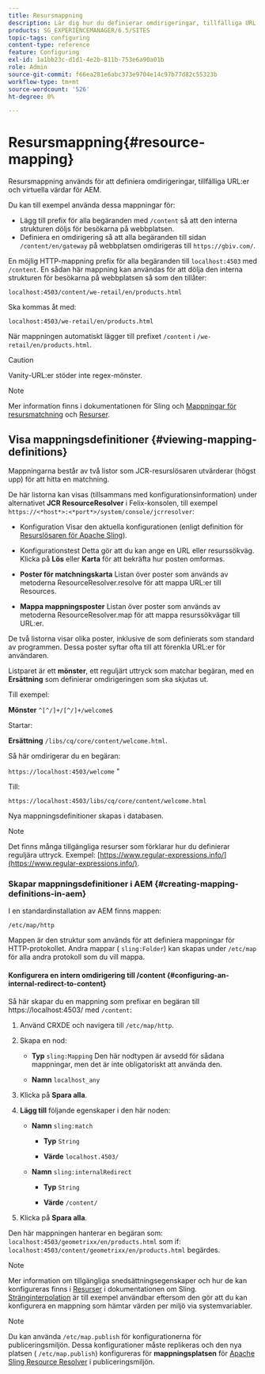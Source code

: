 ```yaml
---
title: Resursmappning
description: Lär dig hur du definierar omdirigeringar, tillfälliga URL:er och virtuella värdar för AEM genom att använda resursmappning.
products: SG_EXPERIENCEMANAGER/6.5/SITES
topic-tags: configuring
content-type: reference
feature: Configuring
exl-id: 1a1bb23c-d1d1-4e2b-811b-753e6a90a01b
role: Admin
source-git-commit: f66ea281e6abc373e9704e14c97b77d82c55323b
workflow-type: tm+mt
source-wordcount: '526'
ht-degree: 0%

---
```


# Resursmappning{#resource-mapping}

Resursmappning används för att definiera omdirigeringar, tillfälliga URL:er och virtuella värdar för AEM.

Du kan till exempel använda dessa mappningar för:

* Lägg till prefix för alla begäranden med `/content` så att den interna strukturen döljs för besökarna på webbplatsen.
* Definiera en omdirigering så att alla begäranden till sidan `/content/en/gateway` på webbplatsen omdirigeras till `https://gbiv.com/`.

En möjlig HTTP-mappning prefix för alla begäranden till `localhost:4503` med `/content`. En sådan här mappning kan användas för att dölja den interna strukturen för besökarna på webbplatsen så som den tillåter:

`localhost:4503/content/we-retail/en/products.html`

Ska kommas åt med:

`localhost:4503/we-retail/en/products.html`

När mappningen automatiskt lägger till prefixet `/content` i `/we-retail/en/products.html`.

>[!CAUTION]
>
>Vanity-URL:er stöder inte regex-mönster.

>[!NOTE]
>
>Mer information finns i dokumentationen för Sling och [Mappningar för resursmatchning](https://sling.apache.org/documentation/the-sling-engine/mappings-for-resource-resolution.html) och [Resurser](https://sling.apache.org/documentation/the-sling-engine/mappings-for-resource-resolution.html).

## Visa mappningsdefinitioner {#viewing-mapping-definitions}

Mappningarna består av två listor som JCR-resurslösaren utvärderar (högst upp) för att hitta en matchning.

De här listorna kan visas (tillsammans med konfigurationsinformation) under alternativet **JCR ResourceResolver** i Felix-konsolen, till exempel `https://<*host*>:<*port*>/system/console/jcrresolver`:

* Konfiguration
Visar den aktuella konfigurationen (enligt definition för [Resurslösaren för Apache Sling](/help/overview/seo-and-url-management.md#etc-map)).

* Konfigurationstest
Detta gör att du kan ange en URL eller resurssökväg. Klicka på **Lös** eller **Karta** för att bekräfta hur posten omformas.

* **Poster för matchningskarta**
Listan över poster som används av metoderna ResourceResolver.resolve för att mappa URL:er till Resources.

* **Mappa mappningsposter**
Listan över poster som används av metoderna ResourceResolver.map för att mappa resurssökvägar till URL:er.

De två listorna visar olika poster, inklusive de som definierats som standard av programmen. Dessa poster syftar ofta till att förenkla URL:er för användaren.

Listparet är ett **mönster**, ett reguljärt uttryck som matchar begäran, med en **Ersättning** som definierar omdirigeringen som ska skjutas ut.

Till exempel:

**Mönster** `^[^/]+/[^/]+/welcome$`

Startar:

**Ersättning** `/libs/cq/core/content/welcome.html`.

Så här omdirigerar du en begäran:

`https://localhost:4503/welcome` &quot;

Till:

`https://localhost:4503/libs/cq/core/content/welcome.html`

Nya mappningsdefinitioner skapas i databasen.

>[!NOTE]
>
>Det finns många tillgängliga resurser som förklarar hur du definierar reguljära uttryck. Exempel: [https://www.regular-expressions.info/](https://www.regular-expressions.info/).

### Skapar mappningsdefinitioner i AEM {#creating-mapping-definitions-in-aem}

I en standardinstallation av AEM finns mappen:

`/etc/map/http`

Mappen är den struktur som används för att definiera mappningar för HTTP-protokollet. Andra mappar ( `sling:Folder`) kan skapas under `/etc/map` för alla andra protokoll som du vill mappa.

#### Konfigurera en intern omdirigering till /content {#configuring-an-internal-redirect-to-content}

Så här skapar du en mappning som prefixar en begäran till https://localhost:4503/ med `/content`:

1. Använd CRXDE och navigera till `/etc/map/http`.

1. Skapa en nod:

   * **Typ** `sling:Mapping`
Den här nodtypen är avsedd för sådana mappningar, men det är inte obligatoriskt att använda den.

   * **Namn** `localhost_any`

1. Klicka på **Spara alla**.
1. **Lägg till** följande egenskaper i den här noden:

   * **Namn** `sling:match`

      * **Typ** `String`

      * **Värde** `localhost.4503/`

   * **Namn** `sling:internalRedirect`

      * **Typ** `String`

      * **Värde** `/content/`

1. Klicka på **Spara alla**.

Den här mappningen hanterar en begäran som:
`localhost:4503/geometrixx/en/products.html`
som if:
`localhost:4503/content/geometrixx/en/products.html`
begärdes.

>[!NOTE]
>
>Mer information om tillgängliga snedsättningsegenskaper och hur de kan konfigureras finns i [Resurser](https://sling.apache.org/documentation/the-sling-engine/mappings-for-resource-resolution.html) i dokumentationen om Sling.
>[Stränginterpolation](https://sling.apache.org/documentation/the-sling-engine/mappings-for-resource-resolution.html#string-interpolation-for-etcmap) är till exempel användbar eftersom den gör att du kan konfigurera en mappning som hämtar värden per miljö via systemvariabler.

>[!NOTE]
>
>Du kan använda `/etc/map.publish` för konfigurationerna för publiceringsmiljön. Dessa konfigurationer måste replikeras och den nya platsen ( `/etc/map.publish`) konfigureras för **mappningsplatsen** för [Apache Sling Resource Resolver](/help/overview/seo-and-url-management.md#etc-map) i publiceringsmiljön.
